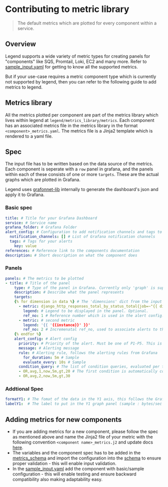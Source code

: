 # Contributing to metric library

> The default metrics which are plotted for every component within a service.

## Overview

Legend supports a wide variety of metric types for creating panels for "components" like SQS, Promtail, Loki, EC2 and many more. Refer to [sample_input.yaml](../sample_input.yaml) for getting to know all the supported metrics.

But if your use-case requires a metric component type which is currently not supported by legend, then you can refer to the following guide to add metrics to legend.

## Metrics library

All the metrics plotted per component are part of the metrics library which lives within legend at `legend/metrics_library/metrics`.
Each component has an associated metrics file in the metrics library in the format
`<component>_metrics.yaml`. The metrics file is a Jinja2 template which is rendered to
a yaml file.

## Spec

The input file has to be written based on the data source of the metrics.
Each component is seperate with a `row` panel in grafana, and the panels within each of these
consists of one or more `targets`. These are the actual graphs which are plotted in Grafana.

Legend uses [grafonnet-lib](https://github.com/grafana/grafonnet-lib/tree/v0.1.0) internally to generate the
dashboard's json and apply it to Grafana.

### Basic spec

```yaml
title: # Title for your Grafana Dashboard
service: # Service name
grafana_folder: # Grafana Folder
alert_config: # Configuration to add notification channels and tags to alerts
  notification_channels: [] # List of Grafana notification channels
  tags: # Tags for your alerts
    key: value
references: # Reference link to the components documentation
description: # Short description on what the component does
```

### Panels

```yaml
panels: # The metrics to be plotted
- title: # Title of the panel
    type: # Type of the panel in Grafana. Currently only 'graph' is supported in legend
    description: # Describe what the panel represents
    targets:
    {% for dimension in data %} # The 'dimensions' dict from the input file is passed to the targets
      - metric: django_http_responses_total_by_status_total{job=~"{{ dimension.job }}"} # metric to be plotted. You can use jinja2 templating fill in the vars passed in the input file
        legend: # Legend to be displayed in the panel. Optional.
        ref_no: 1 # Reference number which is used in the alert config. Do not confuse with the ref_id which Grafana creates. 'ref_no' is internal, but when the grafana dashboard is created grafana actually creates a ref id (from A to Z). Legend associates the ref_no to the ref_id and sets the appropriate alert rule on the metric
      - metric: # second metric
        legend: '{{ '{{instance}}' }}'
        ref_no: 2 # Incremenatal ref_no, used to associate alerts to this particular metric
    {% endfor %}
    alert_config: # Alert config
      priority: # Priority of the alert. Must be one of P1-P5. This is configured as a tag in grafana with the key:value - og_priority:<priority>. This priority is associated to the alert/incident in opsgenie automatically
      message: # Alerting message
      rule: # Alerting rule, follows the alerting rules from Grafana
        for_duration: 5m # Sample
        evaluate_every: 10s # Sample
      condition_query: # The list of condition queries, evaluated per target. Follows the same format as described in Grafana alerts
      - OR,avg,1,now,5m,gt,20 # The first condition is automatically converted to 'WHEN' when the alert if being configured in grafana. The ref_no of the target must be filled in the third field to reference which target has to be evaluated against this rule. 
      - OR,avg,2,now,5m,gt,30

```

### Addtional Spec

``` yaml
formatY1: # The fomat of the data in the Y1 axis, this follows the Grafana standard (sample : Bps, bytes, s, percent)
labelY1:  # The label to put in the Y1 graph panel (sample : bytes/sec , bytes , seconds, percent)
```

## Adding metrics for new components

* If you are adding metrics for a new component, please follow the spec as mentioned above and name the Jinja2 file of your metric with the following convention `<component name>_metrics.j2` and update docs [here](docs/enabling-monitoring.md).
* The variables and the component spec has to be added in the [metrics_schema](../legend/metrics_library/metrics_schema.py) and import the configuration into the [schema](../legend/metrics_library/schema.py) to ensure proper validation - this will enable input validation.
* In the [sample_input.yaml](../sample_input.yaml) add the component with basic/sample configuration - this will enable testing and ensure backward compatibility also making adaptability easy.
